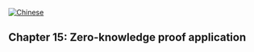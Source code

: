 [![Chinese](https://img.shields.io/badge/Chinese-README-red)](app.md)


## Chapter 15: Zero-knowledge proof application